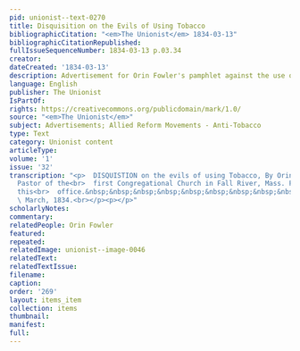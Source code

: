 ```yaml
---
pid: unionist--text-0270
title: Disquisition on the Evils of Using Tobacco
bibliographicCitation: "<em>The Unionist</em> 1834-03-13"
bibliographicCitationRepublished: 
fullIssueSequenceNumber: 1834-03-13 p.03.34
creator: 
dateCreated: '1834-03-13'
description: Advertisement for Orin Fowler's pamphlet against the use of tobacco
language: English
publisher: The Unionist
IsPartOf: 
rights: https://creativecommons.org/publicdomain/mark/1.0/
source: "<em>The Unionist</em>"
subject: Advertisements; Allied Reform Movements - Anti-Tobacco
type: Text
category: Unionist content
articleType: 
volume: '1'
issue: '32'
transcription: "<p>  DISQUISTION on the evils of using Tobacco, By Orin Fowler, A.M.
  Pastor of the<br>  first Congregational Church in Fall River, Mass. For sale at
  this<br>  office.&nbsp;&nbsp;&nbsp;&nbsp;&nbsp;&nbsp;&nbsp;&nbsp;&nbsp;&nbsp;&nbsp;&nbsp;&nbsp;<br>
  \ March, 1834.<br></p><p></p>"
scholarlyNotes: 
commentary: 
relatedPeople: Orin Fowler
featured: 
repeated: 
relatedImage: unionist--image-0046
relatedText: 
relatedTextIssue: 
filename: 
caption: 
order: '269'
layout: items_item
collection: items
thumbnail: 
manifest: 
full: 
---
```

